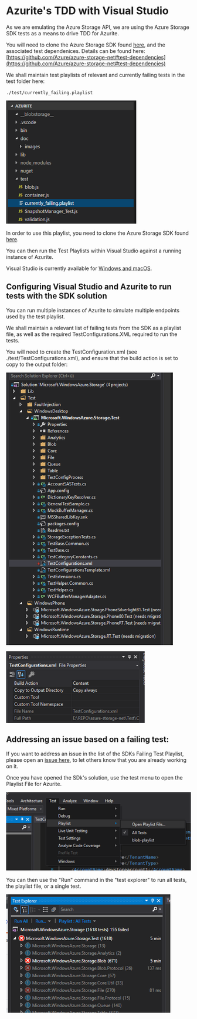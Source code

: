 # Azurite's TDD with Visual Studio

As we are emulating the Azure Storage API, we are using the Azure Storage SDK tests as a means to drive TDD for Azurite.

You will need to clone the Azure Storage SDK found [here](https://github.com/Azure/azure-storage-net), and the associated test dependenices.
Details can be found here: [https://github.com/Azure/azure-storage-net#test-dependencies](https://github.com/Azure/azure-storage-net#test-dependencies)  

We shall maintain test playlists of relevant and currently failing tests in the test folder here:

```shell
./test/currently_failing.playlist
```
![Location_of_Playlist](./images/Azurite_LocationOfPlaylist.PNG)


In order to use this playlist, you need to clone the Azure Storage SDK found [here](https://github.com/Azure/azure-storage-net).  

You can then run the Test Playlists within Visual Studio against a running instance of Azurite.

Visual Studio is currently available for [Windows and macOS](https://www.visualstudio.com/vs).

## Configuring Visual Studio and Azurite to run tests with the SDK solution

You can run multiple instances of Azurite to simulate multiple endpoints used by the test playlist. 

We shall maintain a relevant  list of failing tests from the SDK as a playlist file, as well as the required TestConfigurations.XML required to run the tests.

You will need to create the TestConfiguration.xml (see ./test/TestConfigurations.xml), and ensure that the build action is set to copy to the output folder:

![TestConfiguration](./images/VisualStudio_TestConfiguration.PNG)


![TestConfigurationBuild](./images/VisualStudio_TestConfiguration_Build.PNG)

## Addressing an issue based on a failing test:

If you want to address an issue in the list of the SDKs Failing Test Playlist, please open an [issue here](https://github.com/Azure/Azurite/issues), to let others know that you are already working on it.

Once you have opened the SDk's solution, use the test menu to open the Playlist File for Azurite.

![VisualStudio_Playlist](./images/VisualStudio_Playlist.PNG)

You can then use the "Run" command in the "test explorer" to run all tests, the playlist file, or a single test.

![VisualStudio_Playlist_Running](./images/VisualStudio_Playlist_Running.PNG)


